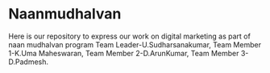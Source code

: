 # Naanmudhalvan
Here is our repository to express our work on digital marketing as part of naan mudhalvan program
Team Leader-U.Sudharsanakumar,
Team Member 1-K.Uma Maheswaran,
Team Member 2-D.ArunKumar,
Team Member 3-D.Padmesh.
